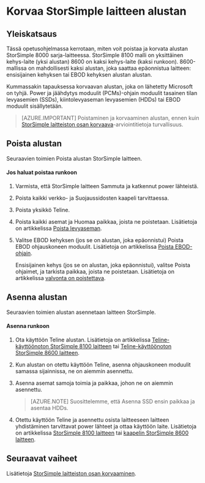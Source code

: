 <properties 
   pageTitle="Korvaa alustan StorSimple laitteessa | Microsoft Azure"
   description="Kerrotaan, miten voit poistaa ja korvata alustan StorSimple ensisijainen kehyksen tai EBOD kehys."
   services="storsimple"
   documentationCenter=""
   authors="alkohli"
   manager="carmonm"
   editor="" />
<tags 
   ms.service="storsimple"
   ms.devlang="NA"
   ms.topic="article"
   ms.tgt_pltfrm="NA"
   ms.workload="TBD"
   ms.date="08/17/2016"
   ms.author="alkohli" />

# <a name="replace-the-chassis-on-your-storsimple-device"></a>Korvaa StorSimple laitteen alustan

## <a name="overview"></a>Yleiskatsaus

Tässä opetusohjelmassa kerrotaan, miten voit poistaa ja korvata alustan StorSimple 8000 sarja-laitteessa. StorSimple 8100 malli on yksittäinen kehys-laite (yksi alustan) 8600 on kaksi kehys-laite (kaksi runkoon). 8600-mallissa on mahdollisesti kaksi alustan, joka saattaa epäonnistua laitteen: ensisijainen kehyksen tai EBOD kehyksen alustan alustan.

Kummassakin tapauksessa korvaavan alustan, joka on lähetetty Microsoft on tyhjä. Power ja jäähdytys moduulit (PCMs)-ohjain moduulit tasainen tilan levyasemien (SSDs), kiintolevyaseman levyasemien (HDDs) tai EBOD moduulit sisällytetään.

>[AZURE.IMPORTANT] Poistaminen ja korvaaminen alustan, ennen kuin [StorSimple laitteiston osan korvaava](storsimple-hardware-component-replacement.md)-arviointitietoja turvallisuus.

## <a name="remove-the-chassis"></a>Poista alustan

Seuraavien toimien Poista alustan StorSimple laitteen.

#### <a name="to-remove-a-chassis"></a>Jos haluat poistaa runkoon

1. Varmista, että StorSimple laitteen Sammuta ja katkennut power lähteistä.

2. Poista kaikki verkko- ja Suojaussidosten kaapeli tarvittaessa.

3. Poista yksikkö Teline.

4. Poista kaikki asemat ja Huomaa paikkaa, joista ne poistetaan. Lisätietoja on artikkelissa [Poista levyaseman](storsimple-disk-drive-replacement.md#remove-the-disk-drive).

5. Valitse EBOD kehyksen (jos se on alustan, joka epäonnistui) Poista EBOD ohjauskoneen moduulit. Lisätietoja on artikkelissa [Poista EBOD-ohjain](storsimple-ebod-controller-replacement.md#remove-an-ebod-controller). 

    Ensisijainen kehys (jos se on alustan, joka epäonnistui), valitse Poista ohjaimet, ja tarkista paikkaa, joista ne poistetaan. Lisätietoja on artikkelissa [valvonta on poistettava](storsimple-controller-replacement.md#remove-a-controller).

## <a name="install-the-chassis"></a>Asenna alustan

Seuraavien toimien alustan asennetaan laitteen StorSimple.

#### <a name="to-install-a-chassis"></a>Asenna runkoon

1. Ota käyttöön Teline alustan. Lisätietoja on artikkelissa [Teline-käyttöönoton StorSimple 8100 laitteen](storsimple-8100-hardware-installation.md#rack-mount-your-storsimple-8100-device) tai [Teline-käyttöönoton StorSimple 8600 laitteen](storsimple-8600-hardware-installation.md#rack-mount-your-storsimple-8600-device).

2. Kun alustan on otettu käyttöön Teline, asenna ohjauskoneen moduulit samassa sijainnissa, ne on aiemmin asennettu.

3. Asenna asemat samoja toimia ja paikkaa, johon ne on aiemmin asennettu.

    >[AZURE.NOTE] Suosittelemme, että Asenna SSD ensin paikkaa ja asentaa HDDs.

2. Otettu käyttöön Teline ja asennettu osista laitteeseen laitteen yhdistäminen tarvittavat power lähteet ja ottaa käyttöön laite. Lisätietoja on artikkelissa [StorSimple 8100 laitteen](storsimple-8100-hardware-installation.md#cable-your-storsimple-8100-device) tai [kaapelin StorSimple 8600 laitteen](storsimple-8600-hardware-installation.md#cable-your-storsimple-8600-device).

## <a name="next-steps"></a>Seuraavat vaiheet

Lisätietoja [StorSimple laitteiston osan korvaaminen](storsimple-hardware-component-replacement.md).

